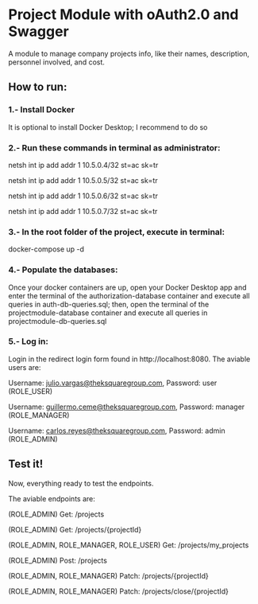 # Project Module with oAuth2.0 and Swagger
A module to manage company projects info, like their names, description, personnel involved, and cost.

## How to run:

### 1.- Install Docker
It is optional to install Docker Desktop; I recommend to do so

### 2.- Run these commands in terminal as administrator:
netsh int ip add addr 1 10.5.0.4/32 st=ac sk=tr

netsh int ip add addr 1 10.5.0.5/32 st=ac sk=tr

netsh int ip add addr 1 10.5.0.6/32 st=ac sk=tr

netsh int ip add addr 1 10.5.0.7/32 st=ac sk=tr

### 3.- In the root folder of the project, execute in terminal:
docker-compose up -d

### 4.- Populate the databases:
Once your docker containers are up, open your Docker Desktop app and 
enter the terminal of the authorization-database container and execute all queries in auth-db-queries.sql;
then, open the terminal of the projectmodule-database container and execute all queries in projectmodule-db-queries.sql

### 5.- Log in:
Login in the redirect login form found in http://localhost:8080. The aviable users are:

Username: julio.vargas@theksquaregroup.com, Password: user (ROLE_USER)

Username: guillermo.ceme@theksquaregroup.com, Password: manager (ROLE_MANAGER)

Username: carlos.reyes@theksquaregroup.com, Password: admin (ROLE_ADMIN)

## Test it!
Now, everything ready to test the endpoints.

The aviable endpoints are:

(ROLE_ADMIN) Get: /projects

(ROLE_ADMIN) Get: /projects/{projectId}

(ROLE_ADMIN, ROLE_MANAGER, ROLE_USER) Get: /projects/my_projects

(ROLE_ADMIN) Post: /projects

(ROLE_ADMIN, ROLE_MANAGER) Patch: /projects/{projectId}

(ROLE_ADMIN, ROLE_MANAGER) Patch: /projects/close/{projectId}
